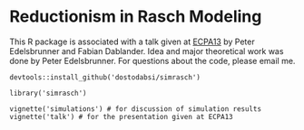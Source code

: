 # Reductionism in Rasch Modeling
This R package is associated with a talk given at [ECPA13](http://www.ecpa13.com/) by Peter Edelsbrunner and Fabian Dablander. Idea and major theoretical work was done by Peter Edelsbrunner. For questions about the code, please email me.

```{r}
devtools::install_github('dostodabsi/simrasch')
```

```{r}
library('simrasch')

vignette('simulations') # for discussion of simulation results
vignette('talk') # for the presentation given at ECPA13
```

